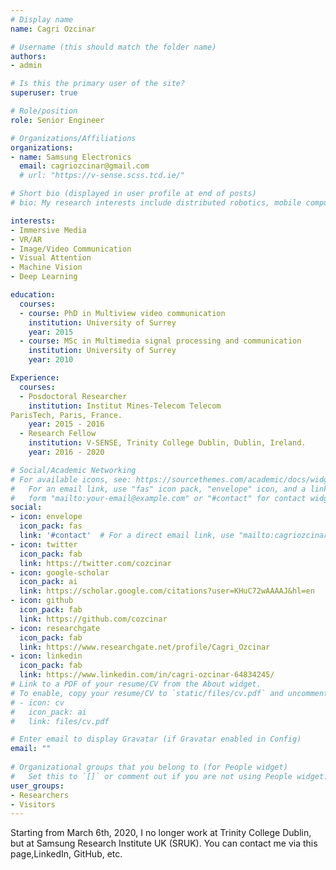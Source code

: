 ```yaml
---
# Display name
name: Cagri Ozcinar

# Username (this should match the folder name)
authors:
- admin

# Is this the primary user of the site?
superuser: true

# Role/position
role: Senior Engineer

# Organizations/Affiliations
organizations:
- name: Samsung Electronics
  email: cagriozcinar@gmail.com
  # url: "https://v-sense.scss.tcd.ie/"

# Short bio (displayed in user profile at end of posts)
# bio: My research interests include distributed robotics, mobile computing and programmable matter.

interests:
- Immersive Media
- VR/AR
- Image/Video Communication
- Visual Attention
- Machine Vision
- Deep Learning

education:
  courses:
  - course: PhD in Multiview video communication
    institution: University of Surrey
    year: 2015
  - course: MSc in Multimedia signal processing and communication
    institution: University of Surrey
    year: 2010

Experience:
  courses:
  - Posdoctoral Researcher
    institution: Institut Mines-Telecom Telecom
ParisTech, Paris, France.
    year: 2015 - 2016
  - Research Fellow
    institution: V-SENSE, Trinity College Dublin, Dublin, Ireland.
    year: 2016 - 2020

# Social/Academic Networking
# For available icons, see: https://sourcethemes.com/academic/docs/widgets/#icons
#   For an email link, use "fas" icon pack, "envelope" icon, and a link in the
#   form "mailto:your-email@example.com" or "#contact" for contact widget.
social:
- icon: envelope
  icon_pack: fas
  link: '#contact'  # For a direct email link, use "mailto:cagriozcinar@gmail.com".
- icon: twitter
  icon_pack: fab
  link: https://twitter.com/cozcinar
- icon: google-scholar
  icon_pack: ai
  link: https://scholar.google.com/citations?user=KHuC72wAAAAJ&hl=en
- icon: github
  icon_pack: fab
  link: https://github.com/cozcinar
- icon: researchgate
  icon_pack: fab
  link: https://www.researchgate.net/profile/Cagri_Ozcinar
- icon: linkedin
  icon_pack: fab
  link: https://www.linkedin.com/in/cagri-ozcinar-64834245/
# Link to a PDF of your resume/CV from the About widget.
# To enable, copy your resume/CV to `static/files/cv.pdf` and uncomment the lines below.  
# - icon: cv
#   icon_pack: ai
#   link: files/cv.pdf

# Enter email to display Gravatar (if Gravatar enabled in Config)
email: ""
  
# Organizational groups that you belong to (for People widget)
#   Set this to `[]` or comment out if you are not using People widget.  
user_groups:
- Researchers
- Visitors
---
```


Starting from March 6th, 2020, I no longer work at Trinity College Dublin, but at Samsung Research Institute UK (SRUK). You can contact me via this page,LinkedIn, GitHub, etc.


<!-- Cagri Ozcinar is a research fellow within the V-SENSE project at School of Computer Science and Statistics (SCSS)/Trinity College Dublin (TCD), Ireland, since July 2016. He is working with Aljosa Smolic. 
Before he joined the V-SENSE team, he was a post-doctoral fellow in the Multimedia group at Institut Mines-Telecom Telecom
ParisTech, Paris, France. He worked with Frederic Dufaux and Giuseppe Valenzise.
Cagri received the MSc (Hons.) and the PhD degrees in electronic engineering from the University of Surrey, UK, in 2010
and 2015, respectively. His PhD work was supervised by Ahmet Kondoz and Erhan Ekmekcioglu. His current research interests include computer vision, visual attention and communication techniques for immersive media technologies. -->
